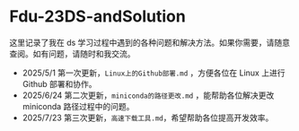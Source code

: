 # Fdu-23DS-andSolution
这里记录了我在 ds 学习过程中遇到的各种问题和解决方法。如果你需要，请随意查阅。如有问题，请随时和我交流。

- 2025/5/1 第一次更新，`Linux上的Github部署.md` ，方便各位在 Linux 上进行 Github 部署和协作。
- 2025/6/24 第二次更新，`miniconda的路径更改.md` ，能帮助各位解决更改 miniconda 路径过程中的问题。
- 2025/7/23 第三次更新，`高速下载工具.md`，希望帮助各位提高开发效率。
